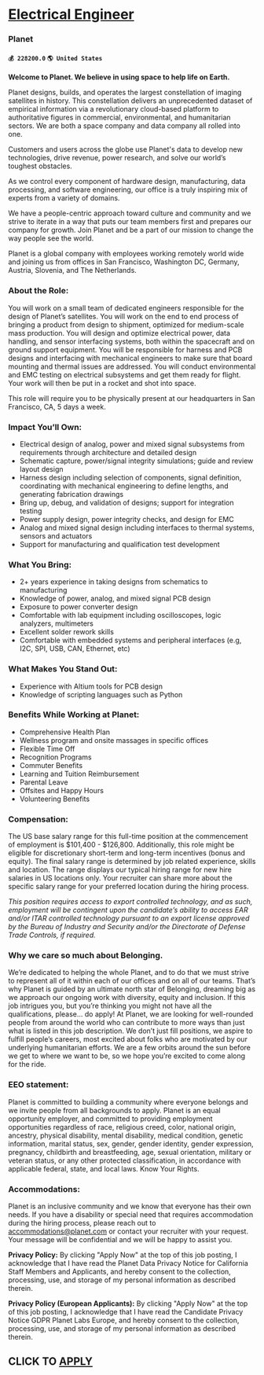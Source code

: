 # [Electrical Engineer](https://www.remotewlb.com/apply/electrical-engineer-80234)  
### Planet  
#### `💰 228200.0` `🌎 United States`  

**Welcome to Planet. We believe in using space to help life on Earth.**

Planet designs, builds, and operates the largest constellation of imaging satellites in history. This constellation delivers an unprecedented dataset of empirical information via a revolutionary cloud-based platform to authoritative figures in commercial, environmental, and humanitarian sectors. We are both a space company and data company all rolled into one.

Customers and users across the globe use Planet's data to develop new technologies, drive revenue, power research, and solve our world’s toughest obstacles.

As we control every component of hardware design, manufacturing, data processing, and software engineering, our office is a truly inspiring mix of experts from a variety of domains.

We have a people-centric approach toward culture and community and we strive to iterate in a way that puts our team members first and prepares our company for growth. Join Planet and be a part of our mission to change the way people see the world.

Planet is a global company with employees working remotely world wide and joining us from offices in San Francisco, Washington DC, Germany, Austria, Slovenia, and The Netherlands.

### About the Role:

You will work on a small team of dedicated engineers responsible for the design of Planet’s satellites. You will work on the end to end process of bringing a product from design to shipment, optimized for medium-scale mass production. You will design and optimize electrical power, data handling, and sensor interfacing systems, both within the spacecraft and on ground support equipment. You will be responsible for harness and PCB designs and interfacing with mechanical engineers to make sure that board mounting and thermal issues are addressed. You will conduct environmental and EMC testing on electrical subsystems and get them ready for flight. Your work will then be put in a rocket and shot into space.

This role will require you to be physically present at our headquarters in San Francisco, CA, 5 days a week.

### Impact You’ll Own:

  * Electrical design of analog, power and mixed signal subsystems from requirements through architecture and detailed design
  * Schematic capture, power/signal integrity simulations; guide and review layout design 
  * Harness design including selection of components, signal definition, coordinating with mechanical engineering to define lengths, and generating fabrication drawings
  * Bring up, debug, and validation of designs; support for integration testing 
  * Power supply design, power integrity checks, and design for EMC
  * Analog and mixed signal design including interfaces to thermal systems, sensors and actuators
  * Support for manufacturing and qualification test development

### What You Bring:

  * 2+ years experience in taking designs from schematics to manufacturing
  * Knowledge of power, analog, and mixed signal PCB design
  * Exposure to power converter design
  * Comfortable with lab equipment including oscilloscopes, logic analyzers, multimeters
  * Excellent solder rework skills
  * Comfortable with embedded systems and peripheral interfaces (e.g, I2C, SPI, USB, CAN, Ethernet, etc)

### What Makes You Stand Out:

  * Experience with Altium tools for PCB design
  * Knowledge of scripting languages such as Python

### Benefits While Working at Planet:

  * Comprehensive Health Plan
  * Wellness program and onsite massages in specific offices
  * Flexible Time Off
  * Recognition Programs
  * Commuter Benefits
  * Learning and Tuition Reimbursement
  * Parental Leave
  * Offsites and Happy Hours
  * Volunteering Benefits

### Compensation:

The US base salary range for this full-time position at the commencement of employment is $101,400 - $126,800. Additionally, this role might be eligible for discretionary short-term and long-term incentives (bonus and equity). The final salary range is determined by job related experience, skills and location. The range displays our typical hiring range for new hire salaries in US locations only. Your recruiter can share more about the specific salary range for your preferred location during the hiring process.

 _This position requires access to export controlled technology, and as such, employment will be contingent upon the candidate’s ability to access EAR and/or ITAR controlled technology pursuant to an export license approved by the Bureau of Industry and Security and/or the Directorate of Defense Trade Controls, if required._

### Why we care so much about Belonging.

We’re dedicated to helping the whole Planet, and to do that we must strive to represent all of it within each of our offices and on all of our teams. That’s why Planet is guided by an ultimate north star of Belonging, dreaming big as we approach our ongoing work with diversity, equity and inclusion. If this job intrigues you, but you’re thinking you might not have all the qualifications, please... do apply! At Planet, we are looking for well-rounded people from around the world who can contribute to more ways than just what is listed in this job description. We don’t just fill positions, we aspire to fulfill people’s careers, most excited about folks who are motivated by our underlying humanitarian efforts. We are a few orbits around the sun before we get to where we want to be, so we hope you’re excited to come along for the ride.

### EEO statement:

Planet is committed to building a community where everyone belongs and we invite people from all backgrounds to apply. Planet is an equal opportunity employer, and committed to providing employment opportunities regardless of race, religious creed, color, national origin, ancestry, physical disability, mental disability, medical condition, genetic information, marital status, sex, gender, gender identity, gender expression, pregnancy, childbirth and breastfeeding, age, sexual orientation, military or veteran status, or any other protected classification, in accordance with applicable federal, state, and local laws. Know Your Rights.

### Accommodations:

Planet is an inclusive community and we know that everyone has their own needs. If you have a disability or special need that requires accommodation during the hiring process, please reach out to accommodations@planet.com or contact your recruiter with your request. Your message will be confidential and we will be happy to assist you.

 **Privacy Policy:** By clicking "Apply Now" at the top of this job posting, I acknowledge that I have read the Planet Data Privacy Notice for California Staff Members and Applicants, and hereby consent to the collection, processing, use, and storage of my personal information as described therein.

 **Privacy Policy (European Applicants):** By clicking "Apply Now" at the top of this job posting, I acknowledge that I have read the Candidate Privacy Notice GDPR Planet Labs Europe, and hereby consent to the collection, processing, use, and storage of my personal information as described therein.

  
## CLICK TO [APPLY](https://www.remotewlb.com/apply/electrical-engineer-80234)

